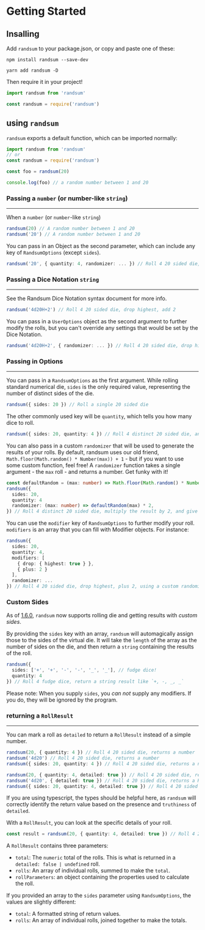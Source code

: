 # Getting Started

## Insalling

Add `randsum` to your package.json, or copy and paste one of these:

`npm install randsum --save-dev`

`yarn add randsum -D`

Then require it in your project!

```js
import randsum from 'randsum'

const randsum = require('randsum')
```

## using `randsum`

`randsum` exports a default function, which can be imported normally:

```ts
import randsum from 'randsum'
// or
const randsum = require('randsum')

const foo = randsum(20)

console.log(foo) // a random number between 1 and 20
```

### Passing a `number` (or number-like `string`)

---

When a `number` (or `number`-like `string`)

```ts
randsum(20) // A random number between 1 and 20
randsum('20') // A random number between 1 and 20
```

You can pass in an Object as the second parameter, which can include any key of `RandsumOptions` (except `sides`).

```ts
randsum('20', { quantity: 4, randomizer: ... }) // Roll 4 20 sided die, using a custom randomizer function
```

### Passing a Dice Notation `string`

---

See the Randsum Dice Notation syntax document for more info.

```ts
randsum('4d20H+2') // Roll 4 20 sided die, drop highest, add 2
```

You can pass in a `UserOptions` object as the second argument to further modify the rolls, but you can't override any settings that would be set by the Dice Notation.

```ts
randsum('4d20H+2', { randomizer: ... }) // Roll 4 20 sided die, drop highest, add 2, using a custom randomizer function
```

### Passing in Options

---

You can pass in a `RandsumOptions` as the first argument. While rolling standard numerical die, `sides` is the only required value, representing the number of distinct sides of the die.

```ts
randsum({ sides: 20 }) // Roll a single 20 sided die
```

The other commonly used key will be `quantity`, which tells you how many dice to roll.

```ts
randsum({ sides: 20, quantity: 4 }) // Roll 4 distinct 20 sided die, and give me the total.
```

You can also pass in a custom `randomizer` that will be used to generate the results of your rolls. By default, randsum uses our old friend, `Math.floor(Math.random() * Number(max)) + 1` - but if you want to use some custom function, feel free! A `randomizer` function takes a single argument - the `max` roll - and returns a number. Get funky with it!

```ts
const defaultRandom = (max: number) => Math.floor(Math.random() * Number(max)) + 1
randsum({
  sides: 20,
  quantity: 4
  randomizer: (max: number) => defaultRandom(max) * 2,
}) // Roll 4 distinct 20 sided die, multiply the result by 2, and give me the total.
```

You can use the `modifier` key of `RandsumOptions` to further modify your roll. `modifiers` is an array that you can fill with Modifier objects. For instance:

```ts
randsum({
  sides: 20,
  quantity: 4,
  modifiers: [
    { drop: { highest: true } },
    { plus: 2 }
  ],
  randomizer: ...
}) // Roll 4 20 sided die, drop highest, plus 2, using a custom randomizer function
```

### Custom Sides

As of [1.6.0](https://github.com/alxjrvs/randsum/releases/tag/v1.6.0), `randsum` now supports rolling die and getting results with _custom sides_.

By providing the `sides` key with an array, `randsum` will automagically assign those to the sides of the virtual die. It will take the `length` of the array as the number of sides on the die, and then return a `string` containing the results of the roll.

```ts
randsum({
  sides: ['+', '+', '-', '-', '_', '_'], // fudge dice!
  quantity: 4
}) // Roll 4 fudge dice, return a string result like `+, -, _, _`
```

Please note: When you supply `sides`, you _can not_ supply any modifiers. If you do, they will be ignored by the program.

### returning a `RollResult`

---

You can mark a roll as `detailed` to return a `RollResult` instead of a simple number.

```ts
randsum(20, { quantity: 4 }) // Roll 4 20 sided die, returns a number
randsum('4d20') // Roll 4 20 sided die, returns a number
randsum({ sides: 20, quantity: 4 }) // Roll 4 20 sided die, returns a number

randsum(20, { quantity: 4, detailed: true }) // Roll 4 20 sided die, returns a RollResult
randsum('4d20', { detailed: true }) // Roll 4 20 sided die, returns a RollResult
randsum({ sides: 20, quantity: 4, detailed: true }) // Roll 4 20 sided die, returns a RollResult
```

If you are using typescript, the types should be helpful here, as `randsum` will correctly identify the return value based on the presence and `truthiness` of `detailed`.

With a `RollResult`, you can look at the specific details of your roll.

```ts
const result = randsum(20, { quantity: 4, detailed: true }) // Roll 4 20 sided die, returns a RollResult
```

A `RollResult` contains three parameters:

- `total`: The `numeric` total of the rolls. This is what is returned in a `detailed: false | undefined` roll.
- `rolls`: An array of individual rolls, summed to make the `total`.
- `rollParameters`: an object containing the properties used to calculate the roll.

If you provided an array to the `sides` parameter using `RandsumOptions`, the values are slightly different:

- `total`: A formatted string of return values.
- `rolls`: An array of individual rolls, joined together to make the totals.
